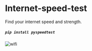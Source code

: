 # Internet-speed-test
Find your internet speed and strength.
##### ` pip install pyspeedtest `


![wifi](https://user-images.githubusercontent.com/74766580/143728573-0e056b27-1031-49f5-95c5-53ce52a2f8be.png)
